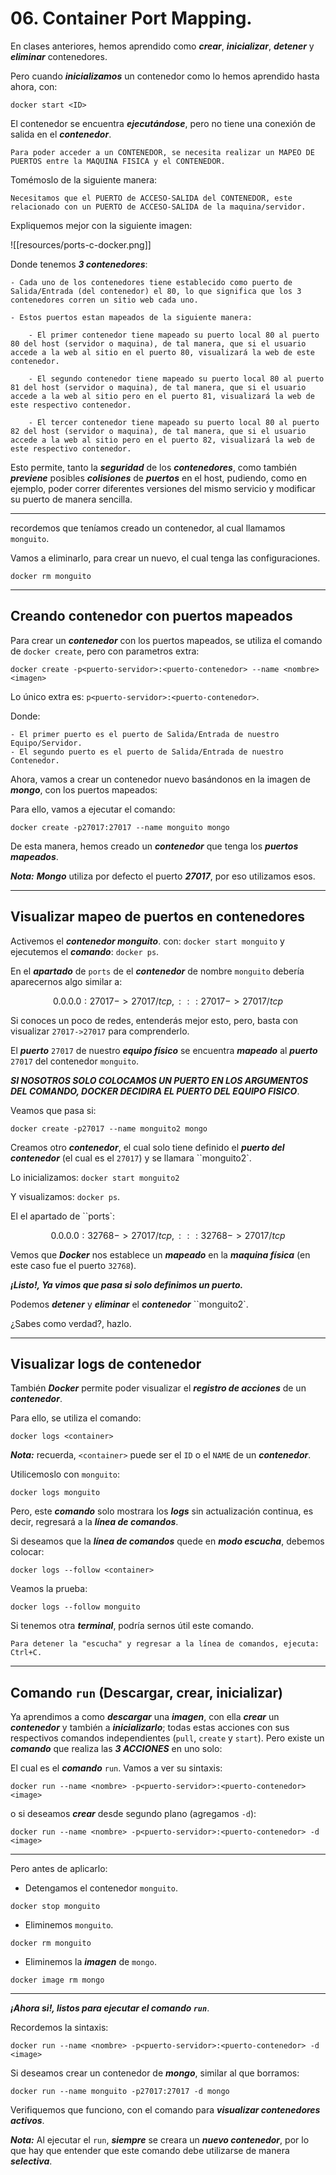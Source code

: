 # 06.  Container Port Mapping.

En clases anteriores, hemos aprendido como ***crear***, ***inicializar***, ***detener*** y ***eliminar*** contenedores.

Pero cuando ***inicializamos*** un contenedor como lo hemos aprendido hasta ahora, con:

~~~
docker start <ID>
~~~

El contenedor se encuentra ***ejecutándose***, pero no tiene una conexión de salida en el ***contenedor***.

	Para poder acceder a un CONTENEDOR, se necesita realizar un MAPEO DE PUERTOS entre la MAQUINA FISICA y el CONTENEDOR.

Tomémoslo de la siguiente manera:

	Necesitamos que el PUERTO de ACCESO-SALIDA del CONTENEDOR, este relacionado con un PUERTO de ACCESO-SALIDA de la maquina/servidor.

Expliquemos mejor con la siguiente imagen:

![[resources/ports-c-docker.png]]

Donde tenemos ***3 contenedores***:

	- Cada uno de los contenedores tiene establecido como puerto de Salida/Entrada (del contenedor) el 80, lo que significa que los 3 contenedores corren un sitio web cada uno.
	
	- Estos puertos estan mapeados de la siguiente manera:

		- El primer contenedor tiene mapeado su puerto local 80 al puerto 80 del host (servidor o maquina), de tal manera, que si el usuario accede a la web al sitio en el puerto 80, visualizará la web de este contenedor.

		- El segundo contenedor tiene mapeado su puerto local 80 al puerto 81 del host (servidor o maquina), de tal manera, que si el usuario accede a la web al sitio pero en el puerto 81, visualizará la web de este respectivo contenedor.

		- El tercer contenedor tiene mapeado su puerto local 80 al puerto 82 del host (servidor o maquina), de tal manera, que si el usuario accede a la web al sitio pero en el puerto 82, visualizará la web de este respectivo contenedor.

Esto permite, tanto la ***seguridad*** de los ***contenedores***, como también ***previene*** posibles ***colisiones*** de ***puertos*** en el host, pudiendo, como en ejemplo, poder correr diferentes versiones del mismo servicio y modificar su puerto de manera sencilla.

---

recordemos que teníamos creado un contenedor, al cual llamamos `monguito`.

Vamos a eliminarlo, para crear un nuevo, el cual tenga las configuraciones.

 ~~~
 docker rm monguito
 ~~~

---
## Creando contenedor con puertos mapeados

Para crear un ***contenedor*** con los puertos mapeados, se utiliza el comando de `docker create`, pero con parametros extra:

~~~
docker create -p<puerto-servidor>:<puerto-contenedor> --name <nombre> <imagen>
~~~

Lo único extra es: `p<puerto-servidor>:<puerto-contenedor>`.

Donde:

	- El primer puerto es el puerto de Salida/Entrada de nuestro Equipo/Servidor.
	- El segundo puerto es el puerto de Salida/Entrada de nuestro Contenedor.

Ahora, vamos a crear un contenedor nuevo basándonos en la imagen de ***mongo***, con los puertos mapeados:

Para ello, vamos a ejecutar el comando:

~~~
docker create -p27017:27017 --name monguito mongo
~~~

De esta manera, hemos creado un ***contenedor*** que tenga los ***puertos mapeados***.

***Nota:*** ***Mongo*** utiliza por defecto el puerto ***27017***, por eso utilizamos esos.

---
## Visualizar mapeo de puertos en contenedores

Activemos el ***contenedor monguito***. con: `docker start monguito` y ejecutemos el ***comando***: `docker ps`.

En el ***apartado*** de `ports` de el ***contenedor*** de nombre `monguito` debería aparecernos algo similar a:

$$0.0.0.0:27017->27017/tcp, :::27017->27017/tcp$$

Si conoces un poco de redes, entenderás mejor esto, pero, basta con visualizar `27017->27017` para comprenderlo.

El ***puerto*** `27017` de nuestro ***equipo físico*** se encuentra ***mapeado*** al ***puerto*** `27017` del contenedor `monguito`.

***SI NOSOTROS SOLO COLOCAMOS UN PUERTO EN LOS ARGUMENTOS DEL COMANDO, DOCKER DECIDIRA EL PUERTO DEL EQUIPO FISICO***.

Veamos que pasa si:

~~~
docker create -p27017 --name monguito2 mongo
~~~

Creamos otro ***contenedor***, el cual solo tiene definido el ***puerto del contenedor*** (el cual es el ``27017``) y se llamara ``monguito2`.

Lo inicializamos: ``docker start monguito2``

Y visualizamos: ``docker ps``.

El el apartado de ``ports`:

$$0.0.0.0:32768->27017/tcp, :::32768->27017/tcp$$

Vemos que ***Docker*** nos establece un ***mapeado*** en la ***maquina física*** (en este caso fue el puerto `32768`).

***¡Listo!, Ya vimos que pasa si solo definimos un puerto.***

Podemos ***detener*** y ***eliminar*** el ***contenedor*** ``monguito2`.

¿Sabes como verdad?, hazlo.

---
## Visualizar logs de contenedor

También ***Docker*** permite poder visualizar el ***registro de acciones*** de un ***contenedor***.

Para ello, se utiliza el comando:

~~~
docker logs <container>
~~~

***Nota:*** recuerda, `<container>` puede ser el `ID` o el `NAME` de un ***contenedor***.

Utilicemoslo con `monguito`:

~~~
docker logs monguito
~~~

Pero, este ***comando*** solo mostrara los ***logs*** sin actualización continua, es decir, regresará a la ***línea de comandos***.

Si deseamos que la ***línea de comandos*** quede en ***modo escucha***, debemos colocar:

~~~
docker logs --follow <container>
~~~

Veamos la prueba:

~~~
docker logs --follow monguito
~~~

Si tenemos otra ***terminal***, podría sernos útil este comando.

	Para detener la "escucha" y regresar a la línea de comandos, ejecuta: Ctrl+C.

---
## Comando `run` (Descargar, crear, inicializar)

Ya aprendimos a como ***descargar*** una ***imagen***, con ella ***crear*** un ***contenedor*** y también a ***inicializarlo***; todas estas acciones con sus respectivos comandos independientes (`pull`, `create` y `start`). Pero existe un ***comando*** que realiza las ***3 ACCIONES*** en uno solo:

El cual es el ***comando*** `run`. Vamos a ver su sintaxis:

~~~
docker run --name <nombre> -p<puerto-servidor>:<puerto-contenedor> <image>
~~~

o si deseamos ***crear*** desde segundo plano (agregamos `-d`):

~~~
docker run --name <nombre> -p<puerto-servidor>:<puerto-contenedor> -d <image>
~~~

---
Pero antes de aplicarlo:

- Detengamos el contenedor `monguito`.

~~~
docker stop monguito
~~~

- Eliminemos `monguito`.

~~~
docker rm monguito
~~~

- Eliminemos la ***imagen*** de `mongo`.

~~~
docker image rm mongo
~~~

---

***¡Ahora si!, listos para ejecutar el comando `run`***.

Recordemos la sintaxis:

~~~
docker run --name <nombre> -p<puerto-servidor>:<puerto-contenedor> -d <image>
~~~

Si deseamos crear un contenedor de ***mongo***, similar al que borramos:

~~~
docker run --name monguito -p27017:27017 -d mongo
~~~

Verifiquemos que funciono, con el comando para ***visualizar contenedores activos***.

***Nota:*** Al ejecutar el `run`, ***siempre*** se creara un ***nuevo contenedor***, por lo que hay que entender que este comando debe utilizarse de manera ***selectiva***.


